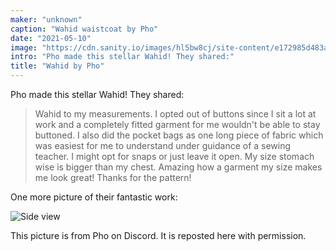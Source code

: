 ```yaml
---
maker: "unknown"
caption: "Wahid waistcoat by Pho"
date: "2021-05-10"
image: "https://cdn.sanity.io/images/hl5bw8cj/site-content/e172985d483a277509c6cbaf64fcd58ded7a95ea-521x800.jpg"
intro: "Pho made this stellar Wahid! They shared:"
title: "Wahid by Pho"
---
```


Pho made this stellar Wahid! They shared:

> Wahid to my measurements. I opted out of buttons since I sit a lot at work and a completely fitted garment for me wouldn't be able to stay buttoned. I also did the pocket bags as one long piece of fabric which was easiest for me to understand under guidance of a sewing teacher.  I might opt for snaps or just leave it open. My size stomach wise is bigger than my chest. Amazing how a garment my size makes me look great! Thanks for the pattern!

One more picture of their fantastic work:

![Side view](https://posts.freesewing.org/uploads/wahid_by_pho_wahidbypho2_ba0be6a31c.jpg "Side view")

<Note>

This picture is from Pho on Discord. It is reposted here with permission.

</Note>
